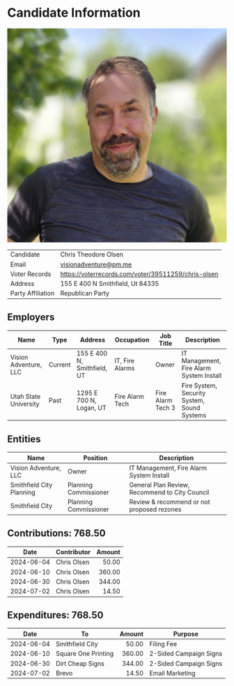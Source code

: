 # Candidate Information

![Profile Picture](Picture.webp)

|                   |                                                     |
| ----------------- | --------------------------------------------------- |
| Candidate         | Chris Theodore Olsen                                |
| Email             | visionadventure@pm.me                               |
| Voter Records     | https://voterrecords.com/voter/39511259/chris-olsen |
| Address           | 155 E 400 N Smithfield, Ut 84335                    |
| Party Affiliation | Republican Party                                    |

## Employers

| Name                  | Type    | Address                     | Occupation      | Job Title         | Description                                 |
| --------------------- | ------- | --------------------------- | --------------- | ----------------- | ------------------------------------------- |
| Vision Adventure, LLC | Current | 155 E 400 N, Smithfield, UT | IT, Fire Alarms | Owner             | IT Management, Fire Alarm System Install    |
| Utah State University | Past    | 1295 E 700 N, Logan, UT     | Fire Alarm Tech | Fire Alarm Tech 3 | Fire System, Security System, Sound Systems |

## Entities

| Name                     | Position              | Description                                    |
| ------------------------ | --------------------- | ---------------------------------------------- |
| Vision Adventure, LLC    | Owner                 | IT Management, Fire Alarm System Install       |
| Smithfield City Planning | Planning Commissioner | General Plan Review, Recommend to City Council |
| Smithfield City          | Planning Commissioner | Review & recommend or not proposed rezones     |

## Contributions: 768.50

| Date       | Contributor | Amount |
| ---------- | ----------- | -----: |
| 2024-06-04 | Chris Olsen |  50.00 |
| 2024-06-10 | Chris Olsen | 360.00 |
| 2024-06-30 | Chris Olsen | 344.00 |
| 2024-07-02 | Chris Olsen |  14.50 |

## Expenditures: 768.50

| Date       | To                  | Amount | Purpose                |
| ---------- | ------------------- | -----: | ---------------------- |
| 2024-06-04 | Smithfield City     |  50.00 | Filing Fee             |
| 2024-06-10 | Square One Printing | 360.00 | 2-Sided Campaign Signs |
| 2024-06-30 | Dirt Cheap Signs    | 344.00 | 2-Sided Campaign Signs |
| 2024-07-02 | Brevo               |  14.50 | Email Marketing        |
